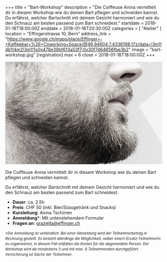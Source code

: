 +++
title = "Bart-Workshop"
description = "Die Coiffeuse Anina vermittelt dir in diesem Workshop wie du deinen Bart pflegen und schneiden kannst. Du erfährst, welcher Bartschnitt mit deinem Gesicht harmoniert und wie du den Schnauz am besten passend zum Bart schneidest."
startdate = 2018-01-18T18:00:00Z
enddate = 2018-01-18T20:30:00Z
categories = [ "Atelier" ]
location = "Effingerstrasse 10, Bern"
address_link = "https://www.google.ch/maps/place/Effinger+-+Kaffeebar+%26+Coworking+Space/@46.94604,7.4336198,17z/data=!3m1!4b1!4m2!3m1!1s0x478e39bf613a53f7:0x30f7464656fbe3b2"
image = "bart-workshop.jpg"
[registration]
  max = 6
  close = 2018-01-18T18:00:00Z
+++

![Bart-Workshop](bart-workshop.jpg)

Die Coiffeuse Anina vermittelt dir in diesem Workshop wie du deinen Bart pflegen und schneiden kannst.

Du erfährst, welcher Bartschnitt mit deinem Gesicht harmoniert und wie du den Schnauz am besten passend zum Bart schneidest.


* **Dauer**: ca. 2.5h   
* **Preis**: CHF 50 (inkl. Bier/Süssgetränk und Snacks)   
* **Kursleitung**: Anina Tschirren  
* **Anmeldung**\*: Mit untenstehendem Formular   
* **Fragen an**: [graziella@effinger.ch](mailto:graziella@effinger.ch)

<small>*\*Die Anmeldung ist verbindlich. Bei einer Abmeldung wird der Teilnehmerbetrag in Rechnung gestellt. Es besteht allerdings die Möglichkeit, selber eine/n Ersatz-TeilnehmerIn zu organisieren, in diesem Fall entfallen die Kosten für die abgemeldete Person. Der Workshop wird ab mindestens 3 und mit max. 6 Teilnehmenden durchgeführt. Versicherung ist Sache der Teilnehmer.*</small>
